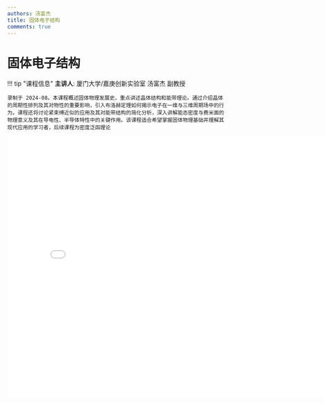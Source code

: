 ```yaml
---
authors: 汤富杰
title: 固体电子结构
comments: true
---
```


# 固体电子结构

!!! tip "课程信息"
    **主讲人**: 厦门大学/嘉庚创新实验室 汤富杰 副教授

    录制于 2024-08。本课程概述固体物理发展史，重点讲述晶体结构和能带理论。通过介绍晶体的周期性排列及其对物性的重要影响，引入布洛赫定理如何揭示电子在一维与三维周期场中的行为。课程还将讨论紧束缚近似的应用及其对能带结构的简化分析，深入讲解能态密度与费米面的物理意义及其在导电性、半导体特性中的关键作用。该课程适合希望掌握固体物理基础并理解其现代应用的学习者，后续课程为密度泛函理论

<iframe src="//player.bilibili.com/player.html?isOutside=true&aid=113599351623887&bvid=BV1MBiRYAE24&cid=27200456003&p=1" scrolling="no" border="0" frameborder="no" framespacing="0" allowfullscreen="true" height="600" width="800"></iframe>

